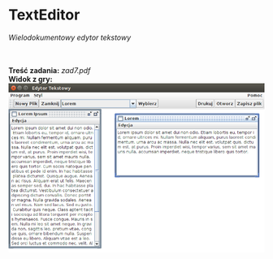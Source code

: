 # TextEditor
<i>Wielodokumentowy edytor tekstowy</i>
</br></br></br>


<b>Treść zadania:</b> <i>zad7.pdf</i></br>
<b>Widok z gry:</b></br>
<img src="Zrzut ekranu.png" alt="Widok" />
